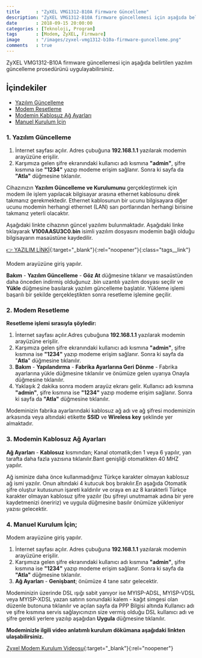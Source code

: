 ```yaml
---
title      : "ZyXEL VMG1312-B10A Firmware Güncelleme"
description: "ZyXEL VMG1312-B10A firmware güncellemesi için aşağıda belirtilen yazılım güncelleme prosedürünü uygulayabilirsiniz."
date       : 2018-09-15 20:00:00
categories : [Teknoloji, Program]
tags       : [Modem, ZyXEL, Firmware]
image      : "/images/zyxel-vmg1312-b10a-firmware-guncelleme.png"
comments   : true
---
```


ZyXEL VMG1312-B10A firmware güncellemesi için aşağıda belirtilen yazılım güncelleme prosedürünü uygulayabilirsiniz. 

## İçindekiler

- [Yazılım Güncelleme]({{site.url}}/2018/zyxel-vmg1312-b10a-firmware-guncelleme/#1-yazılım-güncelleme)
- [Modem Resetleme]({{site.url}}/2018/zyxel-vmg1312-b10a-firmware-guncelleme/#2-modem-resetleme)
- [Modemin Kablosuz Ağ Ayarları]({{site.url}}/2018/zyxel-vmg1312-b10a-firmware-guncelleme/#3-modemin-kablosuz-ağ-ayarları)
- [Manuel Kurulum İçin]({{site.url}}/2018/zyxel-vmg1312-b10a-firmware-guncelleme/#4-manuel-kurulum-i̇çin)

### 1. Yazılım Güncelleme

1. İnternet sayfası açılır. Adres çubuğuna **192.168.1.1** yazılarak modemin arayüzüne erişilir.
2. Karşımıza gelen şifre ekranındaki kullanıcı adı kısmına **"admin"**, şifre kısmına ise **"1234"** yazıp modeme erişim sağlanır. Sonra ki sayfa da **"Atla"** düğmesine tıklanılır.

Cihazınızın **Yazılım Güncelleme ve Kurulumunu** gerçekleştirmek için modem ile işlem yapılacak bilgisayar arasına ethernet kablosunu direk takmanız gerekmektedir. Ethernet kablosunun bir ucunu bilgisayara diğer ucunu modemin herhangi ethernet (LAN) sarı portlarından herhangi birisine takmanız yeterli olacaktır.

Aşağıdaki linkte cihazının güncel yazılımı bulunmaktadır. Aşağıdaki linke tıklayarak **V100AASU3C0.bin** isimli yazılım dosyasını modemin bağlı olduğu bilgisayarın masaüstüne kaydedilir.

[👉 YAZILIM LİNKİ](ftp://ftp.zyxel.com.tr/ZyXEL_URUNLERI/MODEMLER/VDSL_MODEMLER/VMG1312-B10A/Firmware/V100AASU3C0.bin){:target="_blank"}{:rel="noopener"}{:class="tags__link"}

Modem arayüzüne giriş yapılır.

**Bakım** - **Yazılım Güncelleme** - **Göz At** düğmesine tıklanır ve masaüstünden daha önceden indirmiş olduğunuz .bin uzantılı yazılım dosyası seçilir ve **Yükle** düğmesine basılarak yazılım güncelleme başlatılır. Yükleme işlemi başarılı bir şekilde gerçekleştikten sonra resetleme işlemine geçilir.


### 2. Modem Resetleme

**Resetleme işlemi sırasıyla şöyledir:**

1. İnternet sayfası açılır.Adres çubuğuna **192.168.1.1** yazılarak modemin arayüzüne erişilir.
2. Karşımıza gelen şifre ekranındaki kullanıcı adı kısmına **"admin"**, şifre kısmına ise **"1234"** yazıp modeme erişim sağlanır. Sonra ki sayfa da "**Atla**" düğmesine tıklanılır.
3. **Bakım** - **Yapılandırma** - **Fabrika Ayarlarına Geri** **Dönme** - Fabrika ayarlarına yükle düğmesine tıklanılır ve önümüze gelen uyarıya Onayla düğmesine tıklanılır.
4.  Yaklaşık 2 dakika sonra modem arayüz ekranı gelir. Kullanıcı adı kısmına **"admin"**, şifre kısmına ise **"1234"** yazıp modeme erişim sağlanır. Sonra ki sayfa da **"Atla"** düğmesine tıklanılır.

Modeminizin fabrika ayarlarındaki kablosuz ağ adı ve ağ şifresi modeminizin arkasında veya altındaki etikette **SSID** ve **Wireless key** şeklinde yer almaktadır.

### 3. Modemin Kablosuz Ağ Ayarları

**Ağ Ayarları** - **Kablosuz** kısmından; Kanal otomatik;den 1 veya 6 yapılır, yan tarafta daha fazla yazısına tıklanılır.Bant genişliği otomatikten 40 MHZ yapılır.

Ağ isminize daha önce kullanmadığınız Türkçe karakter olmayan kablosuz ağ ismi yazılır. Onun altındaki 4 kutucuk boş bırakılır.En aşağıda Otomatik şifre oluştur kutusunun işareti kaldırılır ve oraya en az 8 karakterli Türkçe karakter olmayan kablosuz şifre yazılır (bu şifreyi unutmamak adına bir yere kaydetmenizi öneririz) ve uygula düğmesine basılır önümüze yükleniyor yazısı gelecektir.


### 4. Manuel Kurulum İçin;

Modem arayüzüne giriş yapılır.

1. İnternet sayfası açılır. Adres çubuğuna **192.168.1.1** yazılarak modemin arayüzüne erişilir.
2. Karşımıza gelen şifre ekranındaki kullanıcı adı kısmına **"admin"**, şifre kısmına ise **"1234"** yazıp modeme erişim sağlanır. Sonra ki sayfa da **"Atla"** düğmesine tıklanılır.
3. **Ağ Ayarları** - **Genişbant**; önümüze 4 tane satır gelecektir.

Modeminizin üzerinde DSL ışığı sabit yanıyor ise MYISP-ADSL, MYISP-VDSL veya MYISP-XDSL yazan satırın sonundaki kalem - kağıt simgesi olan düzenle butonuna tıklanılır ve açılan sayfa da PPP Bilgisi altında Kullanıcı adı ve şifre kısmına servis sağlayıcınızın size vermiş olduğu DSL kullanıcı adı ve şifre gerekli yerlere yazılıp aşağıdan **Uygula** düğmesine tıklanılır.

**Modeminizle ilgili video anlatımlı kurulum dökümana aşağıdaki linkten ulaşabilirsiniz.**

[Zyxel Modem Kurulum Videosu](https://www.youtube.com/watch?v=PRmJx_5QsmA){:target="_blank"}{:rel="noopener"}